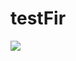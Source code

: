 # testFir

<a href="https://codecov.io/gh/Sakuraboii/testFir" > 
 <img src="https://codecov.io/gh/Sakuraboii/testFir/branch/main/graph/badge.svg?token=8Y1O98CT5N"/> 
 </a>

